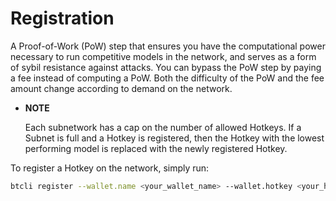 # Registration

A Proof-of-Work (PoW) step that ensures you have the computational power necessary to run competitive models in the network, and serves as a form of sybil resistance against attacks. You can bypass the PoW step by paying a fee instead of computing a PoW. Both the difficulty of the PoW and the fee amount change according to demand on the network. 

- **NOTE**
    
    Each subnetwork has a cap on the number of allowed Hotkeys. If a Subnet is full and a Hotkey is registered, then the Hotkey with the lowest performing model is replaced with the newly registered Hotkey. 
    

To register a Hotkey on the network, simply run:

```bash
btcli register --wallet.name <your_wallet_name> --wallet.hotkey <your_hotkey_name>
```